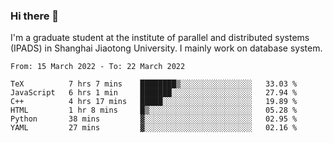### Hi there 👋

I'm a graduate student at the institute of parallel and distributed systems (IPADS) in Shanghai Jiaotong University. I mainly work on database system.

<!--START_SECTION:waka-->

```text
From: 15 March 2022 - To: 22 March 2022

TeX          7 hrs 7 mins    ████████▒░░░░░░░░░░░░░░░░   33.03 %
JavaScript   6 hrs 1 min     ███████░░░░░░░░░░░░░░░░░░   27.94 %
C++          4 hrs 17 mins   █████░░░░░░░░░░░░░░░░░░░░   19.89 %
HTML         1 hr 8 mins     █▒░░░░░░░░░░░░░░░░░░░░░░░   05.28 %
Python       38 mins         ▓░░░░░░░░░░░░░░░░░░░░░░░░   02.95 %
YAML         27 mins         ▓░░░░░░░░░░░░░░░░░░░░░░░░   02.16 %
```

<!--END_SECTION:waka-->

<!--
**yqmmm/yqmmm** is a ✨ _special_ ✨ repository because its `README.md` (this file) appears on your GitHub profile.

Here are some ideas to get you started:

- 🔭 I’m currently working on ...
- 🌱 I’m currently learning ...
- 👯 I’m looking to collaborate on ...
- 🤔 I’m looking for help with ...
- 💬 Ask me about ...
- 📫 How to reach me: ...
- 😄 Pronouns: ...
- ⚡ Fun fact: ...
-->
